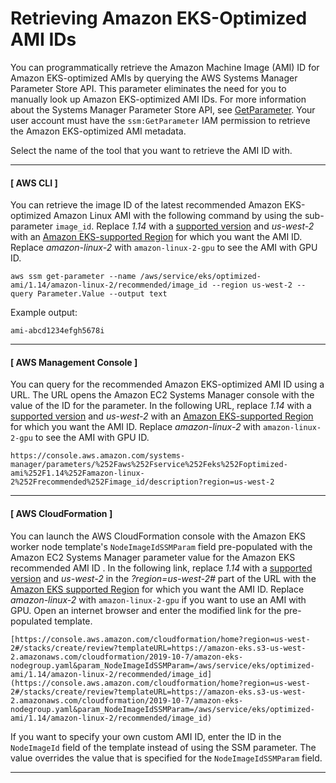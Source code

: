 # Retrieving Amazon EKS\-Optimized AMI IDs<a name="retrieve-ami-id"></a>

You can programmatically retrieve the Amazon Machine Image \(AMI\) ID for Amazon EKS\-optimized AMIs by querying the AWS Systems Manager Parameter Store API\. This parameter eliminates the need for you to manually look up Amazon EKS\-optimized AMI IDs\. For more information about the Systems Manager Parameter Store API, see [GetParameter](https://docs.aws.amazon.com/systems-manager/latest/APIReference/API_GetParameter.html)\. Your user account must have the `ssm:GetParameter` IAM permission to retrieve the Amazon EKS\-optimized AMI metadata\.

Select the name of the tool that you want to retrieve the AMI ID with\.

------
#### [ AWS CLI ]

You can retrieve the image ID of the latest recommended Amazon EKS\-optimized Amazon Linux AMI with the following command by using the sub\-parameter `image_id`\. Replace *1\.14* with a [supported version](platform-versions.md) and *us\-west\-2* with an [Amazon EKS\-supported Region](https://docs.aws.amazon.com/general/latest/gr/rande.html#eks_region) for which you want the AMI ID\. Replace *amazon\-linux\-2* with `amazon-linux-2-gpu` to see the AMI with GPU ID\.

```
aws ssm get-parameter --name /aws/service/eks/optimized-ami/1.14/amazon-linux-2/recommended/image_id --region us-west-2 --query Parameter.Value --output text
```

Example output:

```
ami-abcd1234efgh5678i
```

------
#### [ AWS Management Console ]

You can query for the recommended Amazon EKS\-optimized AMI ID using a URL\. The URL opens the Amazon EC2 Systems Manager console with the value of the ID for the parameter\. In the following URL, replace *1\.14* with a [supported version](platform-versions.md) and *us\-west\-2* with an [Amazon EKS\-supported Region](https://docs.aws.amazon.com/general/latest/gr/rande.html#eks_region) for which you want the AMI ID\. Replace *amazon\-linux\-2* with `amazon-linux-2-gpu` to see the AMI with GPU ID\.

```
https://console.aws.amazon.com/systems-manager/parameters/%252Faws%252Fservice%252Feks%252Foptimized-ami%252F1.14%252Famazon-linux-2%252Frecommended%252Fimage_id/description?region=us-west-2
```

------
#### [ AWS CloudFormation ]

You can launch the AWS CloudFormation console with the Amazon EKS worker node template's `NodeImageIdSSMParam` field pre\-populated with the Amazon EC2 Systems Manager parameter value for the Amazon EKS recommended AMI ID \. In the following link, replace *1\.14* with a [supported version](platform-versions.md) and *us\-west\-2* in the *?region=us\-west\-2\#* part of the URL with the [Amazon EKS supported Region](https://docs.aws.amazon.com/general/latest/gr/rande.html#eks_region) for which you want the AMI ID\. Replace *amazon\-linux\-2* with `amazon-linux-2-gpu` if you want to use an AMI with GPU\. Open an internet browser and enter the modified link for the pre\-populated template\.

```
[https://console.aws.amazon.com/cloudformation/home?region=us-west-2#/stacks/create/review?templateURL=https://amazon-eks.s3-us-west-2.amazonaws.com/cloudformation/2019-10-7/amazon-eks-nodegroup.yaml&param_NodeImageIdSSMParam=/aws/service/eks/optimized-ami/1.14/amazon-linux-2/recommended/image_id](https://console.aws.amazon.com/cloudformation/home?region=us-west-2#/stacks/create/review?templateURL=https://amazon-eks.s3-us-west-2.amazonaws.com/cloudformation/2019-10-7/amazon-eks-nodegroup.yaml&param_NodeImageIdSSMParam=/aws/service/eks/optimized-ami/1.14/amazon-linux-2/recommended/image_id)
```

If you want to specify your own custom AMI ID, enter the ID in the `NodeImageId` field of the template instead of using the SSM parameter\. The value overrides the value that is specified for the `NodeImageIdSSMParam` field\.

------